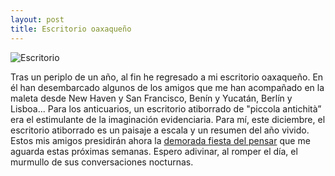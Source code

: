 ```yaml
---
layout: post
title: Escritorio oaxaqueño
---
```


![Escritorio](https://dl.dropboxusercontent.com/u/15184083/P1130586.jpg)

Tras un periplo de un año, al fin he regresado a mi escritorio oaxaqueño. En él han desembarcado algunos de los amigos que me han acompañado en la maleta desde New Haven y San Francisco, Benín y Yucatán, Berlín y Lisboa... Para los anticuarios, un escritorio atiborrado de "piccola antichità” era el estimulante de la imaginación evidenciaria. Para mí, este diciembre, el escritorio atiborrado es un paisaje a escala y un resumen del año vivido. Estos mis amigos presidirán ahora la [demorada fiesta del pensar](https://dl.dropboxusercontent.com/u/15184083/PAGES/heidegger_fiesta.html) que me aguarda estas próximas semanas. Espero adivinar, al romper el día, el murmullo de sus conversaciones nocturnas. 